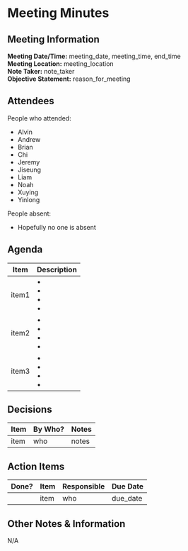 # Meeting Minutes
## Meeting Information
**Meeting Date/Time:** meeting_date, meeting_time, end_time   
**Meeting Location:** meeting_location   
**Note Taker:** note_taker  
**Objective Statement:** reason_for_meeting  

## Attendees
People who attended:
- Alvin
- Andrew
- Brian
- Chi
- Jeremy
- Jiseung
- Liam
- Noah
- Xuying
- Yinlong

People absent:
- Hopefully no one is absent

## Agenda

Item | Description
---- | ----
item1  | • <br>• <br>• <br>• 
item2 | • <br>• <br>• <br>• 
item3 | • <br>• <br>• <br>• 

## Decisions
Item | By Who? | Notes |
---- | ---- | ---- |
item | who | notes |

## Action Items
| Done? | Item | Responsible | Due Date |
| ---- | ---- | ---- | ---- |
| | item | who | due_date |

## Other Notes & Information
N/A